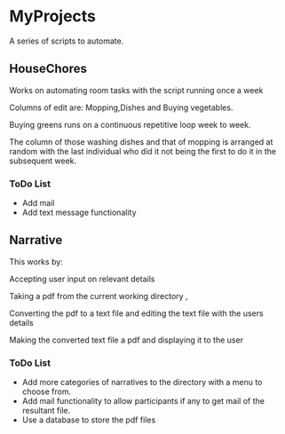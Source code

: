 # MyProjects

A series of scripts to automate.

## HouseChores

Works on automating room tasks with the script running once a week

Columns of edit are: Mopping,Dishes and Buying vegetables.


Buying greens runs on a continuous repetitive loop week to week.

The column of those washing dishes and that of mopping is arranged at random with the last individual who did it not being the first to do it in the subsequent week.


### ToDo List

- Add mail
- Add text message functionality

## Narrative

This works by:

  Accepting user input on relevant details

  Taking a pdf from the current working directory ,

  Converting the pdf to a text file and editing the text file with the users details

  Making the converted text file a pdf and displaying it to the user


### ToDo List

- Add more categories of narratives to the directory with a menu to choose from.
- Add mail functionality to allow participants if any to get mail of the resultant file.
- Use a database to store the pdf files
